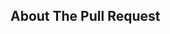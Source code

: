 <!-- Write **BELOW** The Headers and **ABOVE** The comments else it may not be viewable. -->

## About The Pull Request

<!-- Describe The Pull Request. -->

